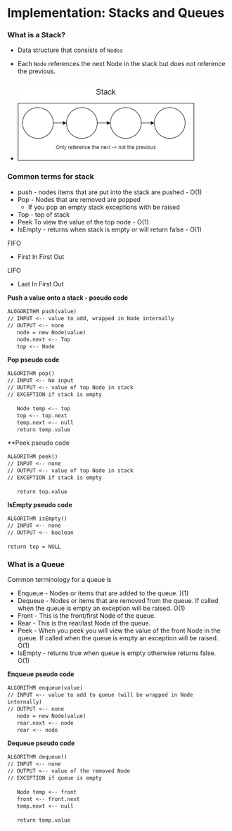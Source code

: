 # Implementation: Stacks and Queues

### What is a Stack?

+ Data structure that consists of `Nodes`
+ Each `Node` references the next Node in the stack but does not reference the previous.

+ ![stack](assets/stack.png)


### Common terms for stack

+ push - nodes items that are put into the stack are pushed - O(1)
+ Pop - Nodes that are removed are popped
  + If you pop an empty stack exceptions with be raised
+ Top - top of stack
+ Peek To view the value of the top node - O(1)
+ IsEmpty - returns when stack is empty or will return false - O(1)

FIFO
  + First In First Out

LIFO
  + Last In First Out


**Push a value onto a stack - pseudo code**
```
ALOGORITHM push(value)
// INPUT <-- value to add, wrapped in Node internally
// OUTPUT <-- none
   node = new Node(value)
   node.next <-- Top
   top <-- Node
```
**Pop pseudo code**
```
ALGORITHM pop()
// INPUT <-- No input
// OUTPUT <-- value of top Node in stack
// EXCEPTION if stack is empty

   Node temp <-- top
   top <-- top.next
   temp.next <-- null
   return temp.value
```
**Peek pseudo code
```
ALGORITHM peek()
// INPUT <-- none
// OUTPUT <-- value of top Node in stack
// EXCEPTION if stack is empty

   return top.value
   ```

   **IsEmpty pseudo code**
```
ALGORITHM isEmpty()
// INPUT <-- none
// OUTPUT <-- boolean

return top = NULL
```

### What is a Queue

Common terminology for a queue is

+ Enqueue - Nodes or items that are added to the queue. )(1)
+ Dequeue - Nodes or items that are removed from the queue. If called when the queue is empty an exception will be raised. O(1)
+ Front - This is the front/first Node of the queue.
+ Rear - This is the rear/last Node of the queue.
+ Peek - When you peek you will view the value of the front Node in the queue. If called when the queue is empty an exception will be raised. O(1)
+ IsEmpty - returns true when queue is empty otherwise returns false. O(1)

**Enqueue pseudo code**
```
ALGORITHM enqueue(value)
// INPUT <-- value to add to queue (will be wrapped in Node internally)
// OUTPUT <-- none
   node = new Node(value)
   rear.next <-- node
   rear <-- node
```
**Dequeue pseudo code**
```
ALGORITHM dequeue()
// INPUT <-- none
// OUTPUT <-- value of the removed Node
// EXCEPTION if queue is empty

   Node temp <-- front
   front <-- front.next
   temp.next <-- null

   return temp.value
```
